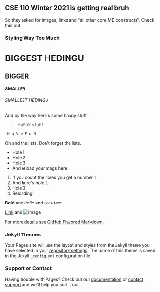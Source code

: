 ## CSE 110 Winter 2021 is getting real bruh

So they asked for images, links and "all other core MD constructs". Check this out.

### Styling Way Too Much

# BIGGEST HEDINGU
## BIGGER
#### SMALLER
###### SMALLEST HEDINGU
And by the way here's some happy stuff.

> HaPpY sTuFf

```
 H a V e F u N
```
Oh and the lists. Don't forget the lists.
- Hole 1
- Hole 2
- Hole 3
- And reload your mags here.

1. If you count the holes you get a number 1
2. And here's hole 2
3. Hole 3
4. Reloading!

**Bold** and _Italic_ and `Code` text

[Link](url) and ![Image](src)


For more details see [GitHub Flavored Markdown](https://guides.github.com/features/mastering-markdown/).

### Jekyll Themes

Your Pages site will use the layout and styles from the Jekyll theme you have selected in your [repository settings](https://github.com/AkanoLoki/cse110wi21_L1/settings). The name of this theme is saved in the Jekyll `_config.yml` configuration file.

### Support or Contact

Having trouble with Pages? Check out our [documentation](https://docs.github.com/categories/github-pages-basics/) or [contact support](https://github.com/contact) and we’ll help you sort it out.
